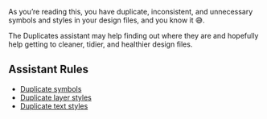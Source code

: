As you’re reading this, you have duplicate, inconsistent, and unnecessary symbols and styles in your
design files, and you know it 😅.

The Duplicates assistant may help finding out where they are and hopefully help getting to cleaner,
tidier, and healthier design files.

## Assistant Rules

- [Duplicate symbols](https://github.com/oodesign/oodesign-duplicates-assistant/blob/main/src/Symbols.md)
- [Duplicate layer styles](https://github.com/oodesign/oodesign-duplicates-assistant/blob/main/src/LayerStyles.md)
- [Duplicate text styles](https://github.com/oodesign/oodesign-duplicates-assistant/blob/main/src/TextStyles.md)
